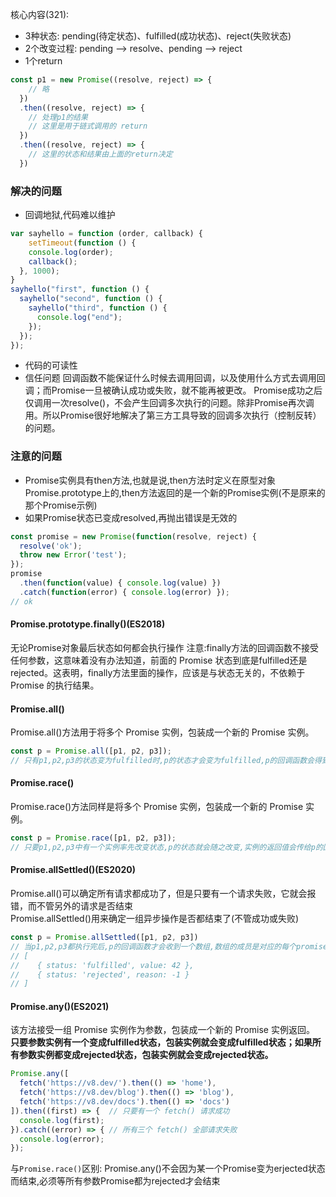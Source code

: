 核心内容(321):
- 3种状态: pending(待定状态)、fulfilled(成功状态)、reject(失败状态)
- 2个改变过程: pending --> resolve、pending --> reject
- 1个return
```js
const p1 = new Promise((resolve, reject) => {
    // 略
  })
  .then((resolve, reject) => {
    // 处理p1的结果
    // 这里是用于链式调用的 return
  })
  .then((resolve, reject) => {
    // 这里的状态和结果由上面的return决定
  })
```
### 解决的问题
- 回调地狱,代码难以维护
```js
var sayhello = function (order, callback) {
	setTimeout(function () {
    console.log(order);
    callback();
  }, 1000);
}
sayhello("first", function () {
  sayhello("second", function () {
    sayhello("third", function () {
      console.log("end");
    });
  });
});
```
- 代码的可读性
- 信任问题
回调函数不能保证什么时候去调用回调，以及使用什么方式去调用回调；而Promise一旦被确认成功或失败，就不能再被更改。
Promise成功之后仅调用一次resolve()，不会产生回调多次执行的问题。除非Promise再次调用。所以Promise很好地解决了第三方工具导致的回调多次执行（控制反转）的问题。

### 注意的问题
- Promise实例具有then方法,也就是说,then方法时定义在原型对象Promise.prototype上的,then方法返回的是一个新的Promise实例(不是原来的那个Promise示例)
- 如果Promise状态已变成resolved,再抛出错误是无效的
```js
const promise = new Promise(function(resolve, reject) {
  resolve('ok');
  throw new Error('test');
});
promise
  .then(function(value) { console.log(value) })
  .catch(function(error) { console.log(error) });
// ok
```

#### Promise.prototype.finally()(ES2018)
无论Promise对象最后状态如何都会执行操作
注意:finally方法的回调函数不接受任何参数，这意味着没有办法知道，前面的 Promise 状态到底是fulfilled还是rejected。这表明，finally方法里面的操作，应该是与状态无关的，不依赖于 Promise 的执行结果。
#### Promise.all()
Promise.all()方法用于将多个 Promise 实例，包装成一个新的 Promise 实例。
```js
const p = Promise.all([p1, p2, p3]);
// 只有p1,p2,p3的状态变为fulfilled时,p的状态才会变为fulfilled,p的回调函数会得到p1,p2,p3返回值组成的数组。只要有一个状态为rejected,p的状态就变为rejected,p的回调函数会得到为第一个rejected的返回值
```
#### Promise.race()
Promise.race()方法同样是将多个 Promise 实例，包装成一个新的 Promise 实例。
```js
const p = Promise.race([p1, p2, p3]);
// 只要p1,p2,p3中有一个实例率先改变状态,p的状态就会随之改变,实例的返回值会传给p的回调函数
```
#### Promise.allSettled()(ES2020)
Promise.all()可以确定所有请求都成功了，但是只要有一个请求失败，它就会报错，而不管另外的请求是否结束  
Promise.allSettled()用来确定一组异步操作是否都结束了(不管成功或失败)
```js
const p = Promise.allSettled([p1, p2, p3])
// 当p1,p2,p3都执行完后,p的回调函数才会收到一个数组,数组的成员是对应的每个promise对象
// [
//    { status: 'fulfilled', value: 42 },
//    { status: 'rejected', reason: -1 }
// ]
```
#### Promise.any()(ES2021)
该方法接受一组 Promise 实例作为参数，包装成一个新的 Promise 实例返回。  
**只要参数实例有一个变成fulfilled状态，包装实例就会变成fulfilled状态；如果所有参数实例都变成rejected状态，包装实例就会变成rejected状态。**
```js
Promise.any([
  fetch('https://v8.dev/').then(() => 'home'),
  fetch('https://v8.dev/blog').then(() => 'blog'),
  fetch('https://v8.dev/docs').then(() => 'docs')
]).then((first) => {  // 只要有一个 fetch() 请求成功
  console.log(first);
}).catch((error) => { // 所有三个 fetch() 全部请求失败
  console.log(error);
});
```
与`Promise.race()`区别: Promise.any()不会因为某一个Promise变为erjected状态而结束,必须等所有参数Promise都为rejected才会结束